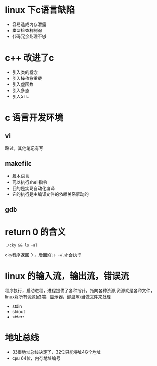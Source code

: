# linux 下c语言缺陷
- 容易造成内存泄露
- 类型检查机制弱
- 代码冗余处理不够

# c++ 改进了c
- 引入类的概念
- 引入操作符重载
- 引入虚函数
- 引入多态
- 引入STL

# c 语言开发环境
## vi
略过，其他笔记有写




## makefile
- 脚本语言
- 可以执行shell指令
- 目的是实现自动化编译
- 它的执行是由编译文件的依赖关系驱动的

## gdb



# return 0 的含义
```
./cky && ls -al
```
cky程序返回 0 ，后面的`ls -al`才会执行


# linux 的输入流，输出流，错误流
程序执行，启动进程，进程提供了各种指针，指向各种资源,资源就是各种文件，linux将所有资源(终端，显示器，键盘等)当做文件来处理
- stdin
- stdout
- stderr

# 地址总线
- 32根地址总线决定了，32位只能寻址4G个地址
- cpu 64位，内存地址编号

